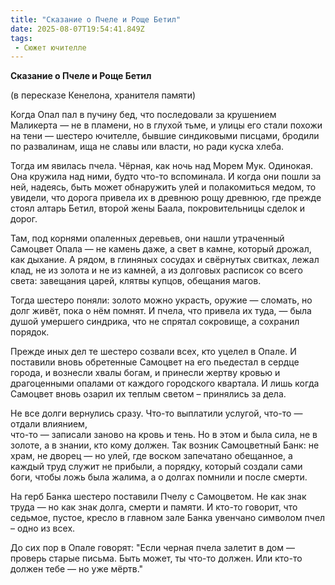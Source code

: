 ```yaml
---
title: "Сказание о Пчеле и Роще Бетил"
date: 2025-08-07T19:54:41.849Z
tags:
 - Сюжет ючителле
---
```


**Сказание о Пчеле и Роще Бетил**

(в пересказе Кенелона, хранителя памяти)

Когда Опал пал в пучину бед, что последовали за крушением Маликерта — не
в пламени, но в глухой тьме, и улицы его стали похожи на тени — шестеро
ючителле, бывшие синдиковыми писцами, бродили по развалинам, ища не
славы или власти, но ради куска хлеба.

Тогда им явилась пчела. Чёрная, как ночь над Морем Мук. Одинокая.  
Она кружила над ними, будто что-то вспоминала. И когда они пошли за ней,
надеясь, быть может обнаружить улей и полакомиться медом, то увидели,
что дорога привела их в древнюю рощу древнюю, где прежде стоял алтарь
Бетил, второй жены Баала, покровительницы сделок и дорог.

Там, под корнями опаленных деревьев, они нашли утраченный Самоцвет Опала
— не камень даже, а свет в камне, который дрожал, как дыхание. А рядом,
в глиняных сосудах и свёрнутых свитках, лежал клад, не из золота и не из
камней, а из долговых расписок со всего света: завещания царей, клятвы
купцов, обещания магов.

Тогда шестеро поняли: золото можно украсть, оружие — сломать, но долг
живёт, пока о нём помнят. И пчела, что привела их туда, — была душой
умершего синдрика, что не спрятал сокровище, а сохранил порядок.

Прежде иных дел те шестеро созвали всех, кто уцелел в Опале. И поставили
вновь обретенные Самоцвет на его пьедестал в сердце города, и вознесли
хвалы богам, и принесли жертву кровью и драгоценными опалами от каждого
городского квартала. И лишь когда Самоцвет вновь озарил их теплым светом
– принялись за дела.

Не все долги вернулись сразу. Что-то выплатили услугой, что-то — отдали
влиянием,  
что-то — записали заново на кровь и тень. Но в этом и была сила, не в
золоте, а в знании, кто кому должен. Так возник Самоцветный Банк: не
храм, не дворец — но улей, где воском запечатано обещанное, а каждый
труд служит не прибыли, а порядку, который создали сами боги, чтобы ложь
была жалима, а о долгах помнили и после смерти.

На герб Банка шестеро поставили Пчелу с Самоцветом. Не как знак труда —
но как знак долга, смерти и памяти. И кто-то говорит, что седьмое,
пустое, кресло в главном зале Банка увенчано символом пчел – одно из
всех.

До сих пор в Опале говорят: "Если черная пчела залетит в дом — проверь
старые письма. Быть может, ты что-то должен. Или кто-то должен тебе — но
уже мёртв."

